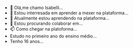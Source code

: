 - 👋 Olá,me chamo Isabelli...
- 👀 Estou interresada em aprender a mexer na plataforma...
- 🌱 Atualmente estou aprendendo na plataforma...
- 💞️ Estou procurando colaborar em...
- 📫 Como chegar na platoforma...
- Estudo no primeiro ano do ensino médio...
- Tenho 16 anos...

